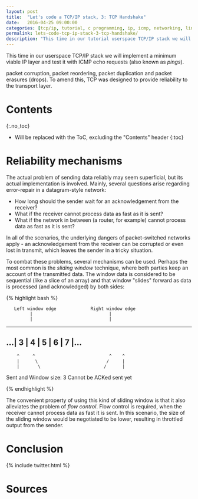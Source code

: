 ```yaml
---
layout: post
title:  "Let's code a TCP/IP stack, 3: TCP Handshake"
date:   2016-04-25 09:00:00
categories: [tcp/ip, tutorial, c programming, ip, icmp, networking, linux]
permalink: lets-code-tcp-ip-stack-3-tcp-handshake/
description: "This time in our tutorial userspace TCP/IP stack we will implement a minimum viable IP layer and test it with ICMP echo requests. We will take a look at the headers of IPv4 and ICMPv4 and describe how to check them for integrity. Some features, such as IP fragmentation, are left as an exercise for the reader."
---
```


This time in our userspace TCP/IP stack we will implement a minimum viable IP layer and test it with ICMP echo requests (also known as _pings_). 


packet corruption, packet reordering, packet duplication and packet erasures (drops). To amend this, TCP was designed to provide reliability to the transport layer.

# Contents
{:.no_toc}

* Will be replaced with the ToC, excluding the "Contents" header
{:toc}

# Reliability mechanisms

The actual problem of sending data reliably may seem superficial, but its actual implementation is involved. Mainly, several questions arise regarding error-repair in a datagram-style network:

* How long should the sender wait for an acknowledgement from the receiver?
* What if the receiver cannot process data as fast as it is sent?
* What if the network in between (a router, for example) cannot process data as fast as it is sent?

In all of the scenarios, the underlying dangers of packet-switched networks apply - an acknowledgement from the receiver can be corrupted or even lost in transmit, which leaves the sender in a tricky situation.

To combat these problems, several mechanisms can be used. Perhaps the most common is the _sliding window_ technique, where both parties keep an account of the transmitted data. The window data is considered to be sequential (like a slice of an array) and that window "slides" forward as data is processed (and acknowledged) by both sides:

{% highlight bash %}

       Left window edge             Right window edge
             |                             |
             |                             |
---------------------------------------------------------
...|    3    |    4    |    5    |    6    |    7    |...
---------------------------------------------------------
        ^     ^                            ^    ^
        |      \                          /     |
        |       \                        /      |
   Sent and           Window size: 3         Cannot be
   ACKed                                     sent yet
   
{% endhighlight %}

The convenient property of using this kind of sliding window is that it also alleviates the problem of _flow control_. Flow control is required, when the receiver cannot process data as fast it is sent. In this scenario, the size of the sliding window would be negotiated to be lower, resulting in throttled output from the sender. 

# Conclusion

{% include twitter.html %}

# Sources
[^tcp-roadmap]:<https://tools.ietf.org/html/rfc7414>
